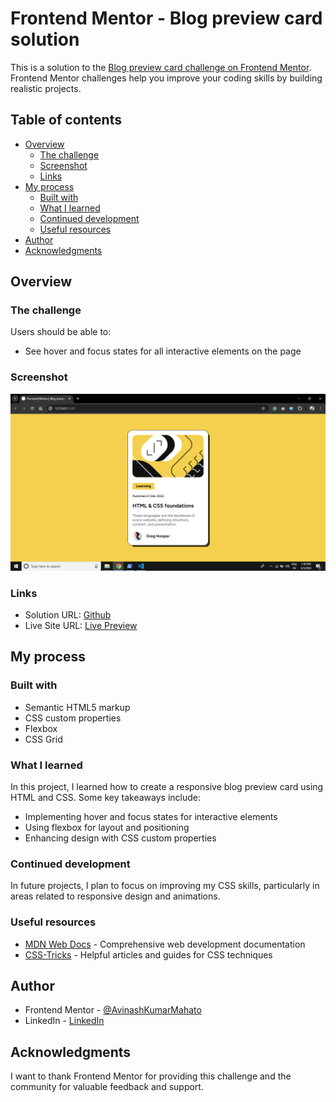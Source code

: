 
# Frontend Mentor - Blog preview card solution

This is a solution to the [Blog preview card challenge on Frontend Mentor](https://www.frontendmentor.io/challenges/blog-preview-card-ckPaj01IcS). Frontend Mentor challenges help you improve your coding skills by building realistic projects.

## Table of contents

- [Overview](#overview)
  - [The challenge](#the-challenge)
  - [Screenshot](#screenshot)
  - [Links](#links)
- [My process](#my-process)
  - [Built with](#built-with)
  - [What I learned](#what-i-learned)
  - [Continued development](#continued-development)
  - [Useful resources](#useful-resources)
- [Author](#author)
- [Acknowledgments](#acknowledgments)

## Overview

### The challenge

Users should be able to:

- See hover and focus states for all interactive elements on the page

### Screenshot

![](./assets//images/Screenshot.png)

### Links

- Solution URL: [Github](https://github.com/AvinashKumarMahato)
- Live Site URL: [Live Preview](https://avinashkumarmahato.github.io/blog-preview-card/)

## My process

### Built with

- Semantic HTML5 markup
- CSS custom properties
- Flexbox
- CSS Grid

### What I learned

In this project, I learned how to create a responsive blog preview card using HTML and CSS. Some key takeaways include:

- Implementing hover and focus states for interactive elements
- Using flexbox for layout and positioning
- Enhancing design with CSS custom properties

### Continued development

In future projects, I plan to focus on improving my CSS skills, particularly in areas related to responsive design and animations.

### Useful resources

- [MDN Web Docs](https://developer.mozilla.org/en-US/) - Comprehensive web development documentation
- [CSS-Tricks](https://css-tricks.com/) - Helpful articles and guides for CSS techniques

## Author

- Frontend Mentor - [@AvinashKumarMahato](https://www.frontendmentor.io/profile/AvinashKumarMahato)
- LinkedIn - [LinkedIn](https://www.linkedin.com/in/avinash-mahato-58944b193)

## Acknowledgments

I want to thank Frontend Mentor for providing this challenge and the community for valuable feedback and support.


